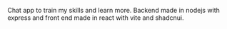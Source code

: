 Chat app to train my skills and learn more.
Backend made in nodejs with express and front end made in react with vite and shadcnui.
